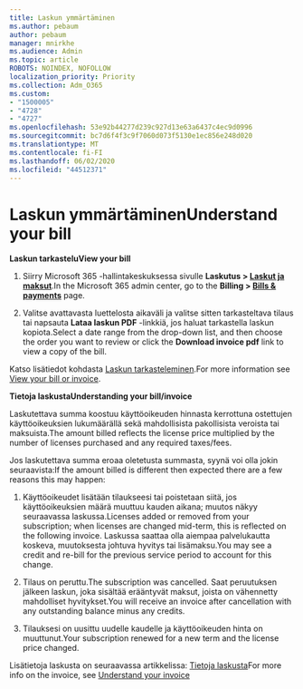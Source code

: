 ```yaml
---
title: Laskun ymmärtäminen
ms.author: pebaum
author: pebaum
manager: mnirkhe
ms.audience: Admin
ms.topic: article
ROBOTS: NOINDEX, NOFOLLOW
localization_priority: Priority
ms.collection: Adm_O365
ms.custom:
- "1500005"
- "4728"
- "4727"
ms.openlocfilehash: 53e92b44277d239c927d13e63a6437c4ec9d0996
ms.sourcegitcommit: bc7d6f4f3c9f7060d073f5130e1ec856e248d020
ms.translationtype: MT
ms.contentlocale: fi-FI
ms.lasthandoff: 06/02/2020
ms.locfileid: "44512371"
---
```

# <a name="understand-your-bill"></a><span data-ttu-id="be468-102">Laskun ymmärtäminen</span><span class="sxs-lookup"><span data-stu-id="be468-102">Understand your bill</span></span>

<span data-ttu-id="be468-103">**Laskun tarkastelu**</span><span class="sxs-lookup"><span data-stu-id="be468-103">**View your bill**</span></span>

1. <span data-ttu-id="be468-104">Siirry Microsoft 365 -hallintakeskuksessa sivulle **Laskutus > [Laskut ja maksut](https://go.microsoft.com/fwlink/p/?linkid=848039)**.</span><span class="sxs-lookup"><span data-stu-id="be468-104">In the Microsoft 365 admin center, go to the **Billing > [Bills & payments](https://go.microsoft.com/fwlink/p/?linkid=848039)** page.</span></span>

2. <span data-ttu-id="be468-105">Valitse avattavasta luettelosta aikaväli ja valitse sitten tarkasteltava tilaus tai napsauta **Lataa laskun PDF** -linkkiä, jos haluat tarkastella laskun kopiota.</span><span class="sxs-lookup"><span data-stu-id="be468-105">Select a date range from the drop-down list, and then choose the order you want to review or click the **Download invoice pdf** link to view a copy of the bill.</span></span>

<span data-ttu-id="be468-106">Katso lisätiedot kohdasta [Laskun tarkasteleminen](https://docs.microsoft.com/microsoft-365/commerce/billing-and-payments/view-your-bill-or-invoice).</span><span class="sxs-lookup"><span data-stu-id="be468-106">For more information see [View your bill or invoice](https://docs.microsoft.com/microsoft-365/commerce/billing-and-payments/view-your-bill-or-invoice).</span></span>

<span data-ttu-id="be468-107">**Tietoja laskusta**</span><span class="sxs-lookup"><span data-stu-id="be468-107">**Understanding your bill/invoice**</span></span>

<span data-ttu-id="be468-108">Laskutettava summa koostuu käyttöoikeuden hinnasta kerrottuna ostettujen käyttöoikeuksien lukumäärällä sekä mahdollisista pakollisista veroista tai maksuista.</span><span class="sxs-lookup"><span data-stu-id="be468-108">The amount billed reflects the license price multiplied by the number of licenses purchased and any required taxes/fees.</span></span>

<span data-ttu-id="be468-109">Jos laskutettava summa eroaa oletetusta summasta, syynä voi olla jokin seuraavista:</span><span class="sxs-lookup"><span data-stu-id="be468-109">If the amount billed is different then expected there are a few reasons this may happen:</span></span>

1. <span data-ttu-id="be468-110">Käyttöoikeudet lisätään tilaukseesi tai poistetaan siitä, jos käyttöoikeuksien määrä muuttuu kauden aikana; muutos näkyy seuraavassa laskussa.</span><span class="sxs-lookup"><span data-stu-id="be468-110">Licenses added or removed from your subscription; when licenses are changed mid-term, this is reflected on the following invoice.</span></span>  <span data-ttu-id="be468-111">Laskussa saattaa olla aiempaa palvelukautta koskeva, muutoksesta johtuva hyvitys tai lisämaksu.</span><span class="sxs-lookup"><span data-stu-id="be468-111">You may see a credit and re-bill for the previous service period to account for this change.</span></span>

2. <span data-ttu-id="be468-112">Tilaus on peruttu.</span><span class="sxs-lookup"><span data-stu-id="be468-112">The subscription was cancelled.</span></span>  <span data-ttu-id="be468-113">Saat peruutuksen jälkeen laskun, joka sisältää erääntyvät maksut, joista on vähennetty mahdolliset hyvitykset.</span><span class="sxs-lookup"><span data-stu-id="be468-113">You will receive an invoice after cancellation with any outstanding balance minus any credits.</span></span>

3. <span data-ttu-id="be468-114">Tilauksesi on uusittu uudelle kaudelle ja käyttöoikeuden hinta on muuttunut.</span><span class="sxs-lookup"><span data-stu-id="be468-114">Your subscription renewed for a new term and the license price changed.</span></span>  

<span data-ttu-id="be468-115">Lisätietoja laskusta on seuraavassa artikkelissa: [Tietoja laskusta](https://support.office.com/article/Understand-your-invoice-for-Office-365-for-business-0724b428-fb59-4962-8c37-6674166d7507)</span><span class="sxs-lookup"><span data-stu-id="be468-115">For more info on the invoice, see [Understand your invoice](https://support.office.com/article/Understand-your-invoice-for-Office-365-for-business-0724b428-fb59-4962-8c37-6674166d7507)</span></span>
